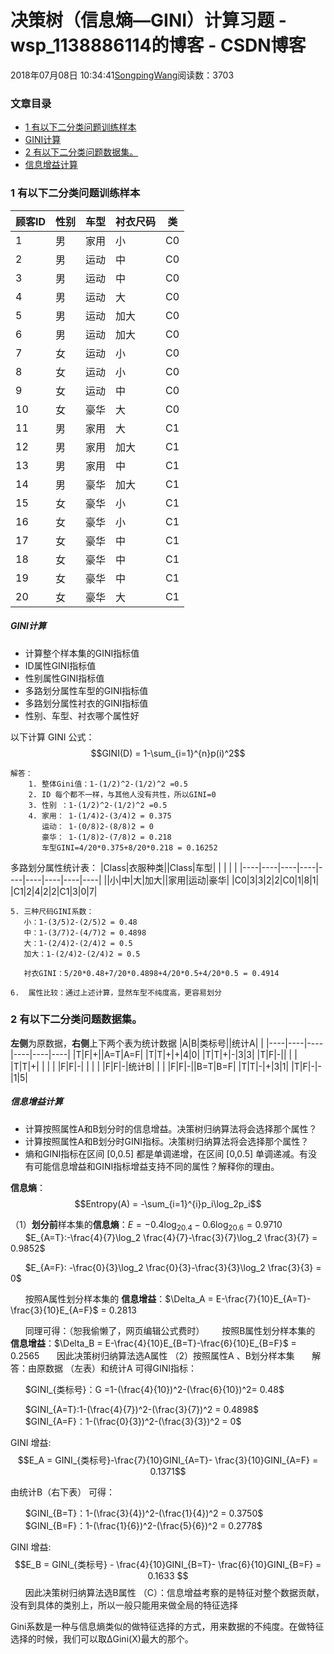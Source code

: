 # 决策树（信息熵—GINI）计算习题 - wsp_1138886114的博客 - CSDN博客





2018年07月08日 10:34:41[SongpingWang](https://me.csdn.net/wsp_1138886114)阅读数：3703











### 文章目录
- [1 有以下二分类问题训练样本](#1__1)
- [GINI计算](#GINI_24)
- [2 有以下二分类问题数据集。](#2__99)
- [信息增益计算](#_181)




### 1 有以下二分类问题训练样本
|顾客ID|性别|车型|衬衣尺码|类|
|----|----|----|----|----|
|1|男|家用|小|C0|
|2|男|运动|中|C0|
|3|男|运动|中|C0|
|4|男|运动|大|C0|
|5|男|运动|加大|C0|
|6|男|运动|加大|C0|
|7|女|运动|小|C0|
|8|女|运动|小|C0|
|9|女|运动|中|C0|
|10|女|豪华|大|C0|
|11|男|家用|大|C1|
|12|男|家用|加大|C1|
|13|男|家用|中|C1|
|14|男|豪华|加大|C1|
|15|女|豪华|小|C1|
|16|女|豪华|小|C1|
|17|女|豪华|中|C1|
|18|女|豪华|中|C1|
|19|女|豪华|中|C1|
|20|女|豪华|大|C1|

##### GINI计算
- 计算整个样本集的GINI指标值
- ID属性GINI指标值
- 性别属性GINI指标值
- 多路划分属性车型的GINI指标值
- 多路划分属性衬衣的GINI指标值
- 性别、车型、衬衣哪个属性好

以下计算 GINI 公式：
$$GINI(D) = 1-\sum_{i=1}^{n}p(i)^2$$

```
解答：
	1. 整体Gini值：1-(1/2)^2-(1/2)^2 =0.5
	2. ID 每个都不一样，与其他人没有共性，所以GINI=0
	3. 性别 ：1-(1/2)^2-(1/2)^2 =0.5 
	4. 家用： 1-(1/4)2-(3/4)2 = 0.375  
	   运动： 1-(0/8)2-(8/8)2 = 0 
	   豪华： 1-(1/8)2-(7/8)2 = 0.218
	   车型GINI=4/20*0.375+8/20*0.218 = 0.16252
```

多路划分属性统计表：
|Class|衣服种类||Class|车型| | | | |
|----|----|----|----|----|----|----|----|----|
||小|中|大|加大||家用|运动|豪华|
|C0|3|3|2|2|C0|1|8|1|
|C1|2|4|2|2|C1|3|0|7|

```
5. 三种尺码GINI系数：
   小：1-(3/5)2-(2/5)2 = 0.48
   中：1-(3/7)2-(4/7)2 = 0.4898 
   大：1-(2/4)2-(2/4)2 = 0.5 
   加大：1-(2/4)2-(2/4)2 = 0.5 
   
   衬衣GINI：5/20*0.48+7/20*0.4898+4/20*0.5+4/20*0.5 = 0.4914 
    
6.	属性比较：通过上述计算，显然车型不纯度高，更容易划分
```

### 2 有以下二分类问题数据集。

**左侧**为原数据，**右侧**上下两个表为统计数据
|A|B|类标号||统计A| |
|----|----|----|----|----|----|
|T|F|+||A=T|A=F|
|T|T|+|+|4|0|
|T|T|+|-|3|3|
|T|F|-|| | |
|T|T|+| | | |
|F|F|-| | | |
|F|F|-|统计B| | |
|F|F|-||B=T|B=F|
|T|T|-|+|3|1|
|T|F|-|-|1|5|

##### 信息增益计算
- 计算按照属性A和B划分时的信息增益。决策树归纳算法将会选择那个属性？
- 计算按照属性A和B划分时GINI指标。决策树归纳算法将会选择那个属性？
- 熵和GINI指标在区间 [0,0.5] 都是单调递增，在区间 [0,0.5] 单调递减。有没有可能信息增益和GINI指标增益支持不同的属性？解释你的理由。

**信息熵**：
$$Entropy(A) = -\sum_{i=1}^{i}p_i\log_2p_i$$

（1）**划分前**样本集的**信息熵**：$E = -0.4\log_20.4-0.6\log_20.6 = 0.9710$
$~~~~~~$$E_{A=T}:-\frac{4}{7}\log_2 \frac{4}{7}-\frac{3}{7}\log_2 \frac{3}{7}  = 0.9852$

$~~~~~~$$E_{A=F}: -\frac{0}{3}\log_2 \frac{0}{3}-\frac{3}{3}\log_2 \frac{3}{3} = 0$

$~~~~~~$按照A属性划分样本集的 **信息增益**：$\Delta_A = E-\frac{7}{10}E_{A=T}-\frac{3}{10}E_{A=F}$ = 0.2813

$~~~~~~$同理可得：（恕我偷懒了，网页编辑公式费时）
$~~~~~~$按照B属性划分样本集的 **信息增益**：$\Delta_B = E-\frac{4}{10}E_{B=T}-\frac{6}{10}E_{B=F}$ = 0.2565
$~~~~~~$因此决策树归纳算法选A属性
（2）按照属性A 、B划分样本集
$~~~~~~$解答：由原数据  （左表）和统计A 可得GINI指标：

$~~~~~~$$GINI_{类标号}：G =1-(\frac{4}{10})^2-(\frac{6}{10})^2= 0.48$

$~~~~~~$$GINI_{A=T}:1-(\frac{4}{7})^2-(\frac{3}{7})^2  = 0.4898$
$~~~~~~$$GINI_{A=F}：1-(\frac{0}{3})^2-(\frac{3}{3})^2 = 0$

GINI 增益:
$$E_A = GINI_{类标号}-\frac{7}{10}GINI_{A=T}- \frac{3}{10}GINI_{A=F} = 0.1371$$

由统计B（右下表） 可得：

$~~~~~~$$GINI_{B=T}：1-(\frac{3}{4})^2-(\frac{1}{4})^2 = 0.3750$
$~~~~~~$$GINI_{B=F}：1-(\frac{1}{6})^2-(\frac{5}{6})^2 = 0.2778$

GINI 增益:
$$E_B =  GINI_{类标号} - \frac{4}{10}GINI_{B=T}- \frac{6}{10}GINI_{B=F} = 0.1633  $$
$~~~~~~$因此决策树归纳算法选B属性
（C）：信息增益考察的是特征对整个数据贡献，没有到具体的类别上，所以一般只能用来做全局的特征选择

Gini系数是一种与信息熵类似的做特征选择的方式，用来数据的不纯度。在做特征选择的时候，我们可以取ΔGini(X)最大的那个。






